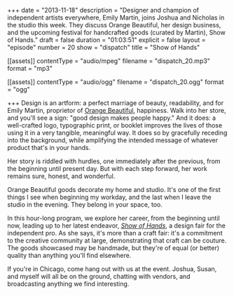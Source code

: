 +++
date = "2013-11-18"
description = "Designer and champion of independent artists everywhere, Emily Martin, joins Joshua and Nicholas in the studio this week. They discuss Orange Beautiful, her design business, and the upcoming festival for handcrafted goods (curated by Martin), Show of Hands."
draft = false
duration = "01:03:51"
explicit = false
layout = "episode"
number = 20
show = "dispatch"
title = "Show of Hands"

[[assets]]
  contentType = "audio/mpeg"
  filename = "dispatch_20.mp3"
  format = "mp3"

[[assets]]
  contentType = "audio/ogg"
  filename = "dispatch_20.ogg"
  format = "ogg"

+++
Design is an artform: a perfect marriage of beauty, readability, and for Emily Martin, proprietor of [Orange Beautiful](http://orangebeautiful.com), happiness. Walk into her store, and you'll see a sign: "good design makes people happy." And it does: a well-crafted logo, typographic print, or booklet improves the lives of those using it in a very tangible, meaningful way. It does so by gracefully receding into the background, while amplifying the intended message of whatever product that's in your hands.

Her story is riddled with hurdles, one immediately after the previous, from the beginning until present day. But with each step forward, her work remains sure, honest, and wonderful.

Orange Beautiful goods decorate my home and studio. It's one of the first things I see when beginning my workday, and the last when I leave the studio in the evening. They belong in your space, too.

In this hour-long program, we explore her career, from the beginning until now, leading up to her latest endeavor, *[Show of Hands](http://showofhandschicago.com)*, a design fair for the independent pro. As she says, it's more than a craft fair: it's a commitment to the creative community at large, demonstrating that craft can be couture. The goods showcased may be handmade, but they're of equal (or better) quality than anything you'll find elsewhere.

If you're in Chicago, come hang out with us at the event. Joshua, Susan, and myself will all be on the ground, chatting with vendors, and broadcasting anything we find interesting.